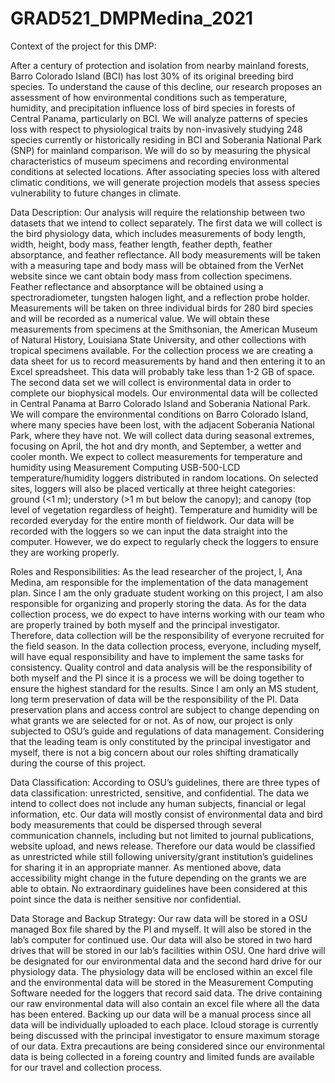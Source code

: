 # GRAD521_DMPMedina_2021

Context of the project for this DMP:

After a century of protection and isolation from nearby mainland forests, Barro Colorado Island (BCI) has lost 30% of its original breeding bird species. To understand the cause of this decline, our research  proposes an assessment of how environmental conditions such as temperature, humidity, and precipitation influence loss of bird species in forests of Central Panama, particularly on BCI. We will analyze patterns of species loss with respect to physiological traits by non-invasively studying 248 species currently or historically residing in BCI and Soberania National Park (SNP) for mainland comparison. We will do so by measuring the physical characteristics of museum specimens and recording environmental conditions at selected locations. After associating species loss with altered climatic conditions, we will generate projection models that assess species vulnerability to future changes in climate. 

Data Description:
Our analysis will require the relationship between two datasets that we intend to collect separately. The first data we will collect is the bird physiology data, which includes measurements of body length, width, height, body mass, feather length, feather depth, feather absorptance, and feather reflectance. All body measurements will be taken with a measuring tape and body mass will be obtained from the VerNet website since we cant obtain body mass from collection specimens. Feather reflectance and absorptance will be obtained using a spectroradiometer, tungsten halogen light, and a reflection probe holder. Measurements will be taken on three individual birds for 280 bird species and will be recorded as a numerical value. We will obtain these measurements from specimens at the Smithsonian, the American Museum of Natural History, Louisiana State University, and other collections with tropical specimens available. For the collection process we are creating a data sheet for us to record measurements by hand and then entering it to an Excel spreadsheet. This data will probably take less than 1-2 GB of space. 
The second data set we will collect is environmental data in order to complete our biophysical models. Our environmental data will be collected in Central Panama at Barro Colorado Island and Soberania National Park. We will compare the environmental conditions on Barro Colorado Island, where many species have been lost, with the adjacent Soberania National Park, where they have not. We will collect data during seasonal extremes, focusing on April, the hot and dry month, and September, a wetter and cooler month. We expect to collect measurements for temperature and humidity using Measurement Computing USB-500-LCD temperature/humidity loggers distributed in random locations. On selected sites, loggers will also be placed vertically at three height categories: ground (<1 m); understory (>1 m but below the canopy); and canopy (top level of vegetation regardless of height). Temperature and humidity will be recorded everyday for the entire month of fieldwork. Our data will be recorded with the loggers so we can input the data straight into the computer. However, we do expect to regularly check the loggers to ensure they are working properly.

Roles and Responsibilities: 
As the lead researcher of the project, I, Ana Medina, am responsible for the implementation of the data management plan. Since I am the only graduate student working on this project, I am also responsible for organizing and properly storing the data. As for the data collection process, we do expect to have interns working with our team who are properly trained by both myself and the principal investigator. Therefore, data collection will be the responsibility of everyone recruited for the field season. In the data collection process, everyone, including myself, will have equal responsibility and have to implement the same tasks for consistency. Quality control and data analysis will be the responsibility of both myself and the PI since it is a process we will be doing together to ensure the highest standard for the results. Since I am only an MS student, long term preservation of data will be the responsibility of the PI. Data preservation plans and access control are subject to change depending on what grants we are selected for or not. As of now, our project is only subjected to OSU’s guide and regulations of data management. Considering that the leading team is only constituted by the principal investigator and myself, there is not a big concern about our roles shifting dramatically during the course of this project. 

Data Classification:
According to OSU’s guidelines, there are three types of data classification: unrestricted, sensitive, and confidential. The data we intend to collect does not include any human subjects, financial or legal information, etc. Our data will mostly consist of environmental data and bird body measurements that could be dispersed through several communication channels, including but not limited to journal publications, website upload, and news release. Therefore our data would be classified as unrestricted while still following university/grant institution’s guidelines for sharing it in an appropriate manner. As mentioned above, data accessibility might change in the future depending on the grants we are able to obtain. No extraordinary guidelines have been considered at this point since the data is neither sensitive nor confidential.

Data Storage and Backup Strategy:
Our raw data will be stored in a OSU managed Box file shared by the PI and myself. It will also be stored in the lab’s computer for continued use. Our data will also be stored in two hard drives that will be stored in our lab’s facilities within OSU. One hard drive will be designated for our environmental data and the second hard drive for our physiology data. The physiology data will be enclosed within an excel file and the environmental data will be stored in the Measurement Computing Software needed for the loggers that record said data. The drive containing our raw environmental data will also contain an excel file where all the data has been entered. Backing up our data will be a manual process since all data will be individually uploaded to each place. Icloud storage is currently being discussed with the principal investigator to ensure maximum storage of our data. Extra precautions are being considered since our environmental data is being collected in a foreing country and limited funds are available for our travel and collection process. 
